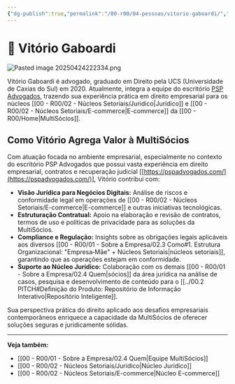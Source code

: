 ```yaml
---
{"dg-publish":true,"permalink":"/00-r00/04-pessoas/vitorio-gaboardi/","tags":["person","partner","legal","ecommerce"],"noteIcon":""}
---
```



# 👤 Vitório Gaboardi


![Pasted image 20250424222334.png](/img/user/00%20-%20R00/Pasted%20image%2020250424222334.png)

Vitório Gaboardi é advogado, graduado em Direito pela UCS (Universidade de Caxias do Sul) em 2020. Atualmente, integra a equipe do escritório [PSP Advogados](https://pspadvogados.com/), trazendo sua experiência prática em direito empresarial para os núcleos [[00 - R00/02 - Núcleos Setoriais/Juridico\|Jurídico]] e [[00 - R00/02 - Núcleos Setoriais/E-commerce\|E-commerce]] da [[00 - R00/Home\|MultiSócios]].

## Como Vitório Agrega Valor à MultiSócios

Com atuação focada no ambiente empresarial, especialmente no contexto do escritório PSP Advogados que possui vasta experiência em direito empresarial, contratos e recuperação judicial [[https://pspadvogados.com/](https://pspadvogados.com/)], Vitório contribui com:

*   **Visão Jurídica para Negócios Digitais:** Análise de riscos e conformidade legal em operações de [[00 - R00/02 - Núcleos Setoriais/E-commerce\|E-commerce]] e outras iniciativas tecnológicas.
*   **Estruturação Contratual:** Apoio na elaboração e revisão de contratos, termos de uso e políticas de privacidade para as soluções da MultiSócios.
*   **Compliance e Regulação:** Insights sobre as obrigações legais aplicáveis aos diversos [[00 - R00/01 - Sobre a Empresa/02.3 Como#1. Estrutura Organizacional: "Empresa‑Mãe" + Núcleos Setoriais\|núcleos setoriais]], garantindo que as operações estejam em conformidade.
*   **Suporte ao Núcleo Jurídico:** Colaboração com os demais [[00 - R00/01 - Sobre a Empresa/02.4 Quem\|sócios]] da área jurídica na análise de casos, pesquisa e desenvolvimento de conteúdo para o [[../00.2 PITCH#Definição do Produto: Repositório de Informação Interativo\|Repositório Inteligente]].

Sua perspectiva prática do direito aplicado aos desafios empresariais contemporâneos enriquece a capacidade da MultiSócios de oferecer soluções seguras e juridicamente sólidas.

---
**Veja também:**
*   [[00 - R00/01 - Sobre a Empresa/02.4 Quem\|Equipe MultiSócios]]
*   [[00 - R00/02 - Núcleos Setoriais/Juridico\|Núcleo Jurídico]]
*   [[00 - R00/02 - Núcleos Setoriais/E-commerce\|Núcleo E-commerce]] 